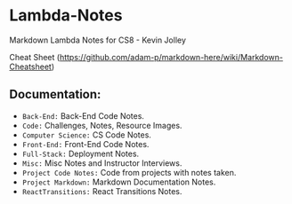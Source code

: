 # Lambda-Notes

Markdown Lambda Notes for CS8 - Kevin Jolley

Cheat Sheet (https://github.com/adam-p/markdown-here/wiki/Markdown-Cheatsheet)

## Documentation:

- `Back-End:` Back-End Code Notes.
- `Code:` Challenges, Notes, Resource Images.
- `Computer Science:` CS Code Notes.
- `Front-End:` Front-End Code Notes.
- `Full-Stack:` Deployment Notes.
- `Misc:` Misc Notes and Instructor Interviews.
- `Project Code Notes:` Code from projects with notes taken.
- `Project Markdown:` Markdown Documentation Notes.
- `ReactTransitions:` React Transitions Notes.

